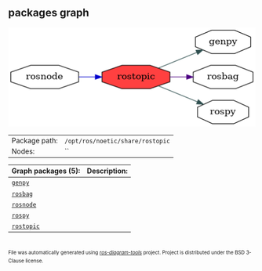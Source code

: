 <!--
File was automatically generated using 'ros-diagram-tools' project.
Project is distributed under the BSD 3-Clause license.
-->

## packages graph

[![rostopic](rostopic.png "rostopic")](rostopic.png)

|     |     |
| --- | --- |
| Package path: | `/opt/ros/noetic/share/rostopic` |
| Nodes: | `` |


| Graph packages (5): | Description: |
| ------------------- | ------------ |
| [`genpy`](genpy.md) |  |
| [`rosbag`](rosbag.md) |  |
| [`rosnode`](rosnode.md) |  |
| [`rospy`](rospy.md) |  |
| [`rostopic`](rostopic.md) |  |


</br>
<font size="1">
File was automatically generated using <a href="https://github.com/anetczuk/ros-diagram-tools"><i>ros-diagram-tools</i></a> project.
Project is distributed under the BSD 3-Clause license.
</font>
